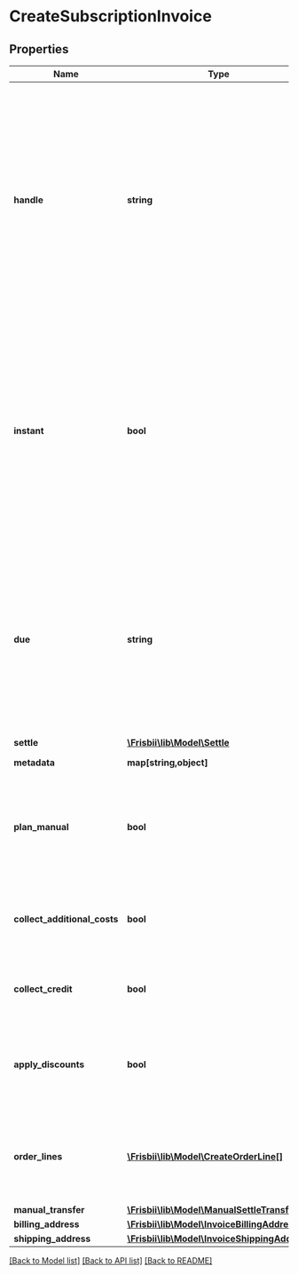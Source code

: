 # CreateSubscriptionInvoice

## Properties
Name | Type | Description | Notes
------------ | ------------- | ------------- | -------------
**handle** | **string** | Per account unique handle for the invoice. Max length 255 with allowable characters [a-zA-Z0-9_.-@]. It is recommended to use a maximum of 20 characters as this will allow for the use of handle as reference on bank statements without truncation. | 
**instant** | **bool** | Create and process invoice instantly and leave as either &#x60;settled&#x60; or &#x60;failed&#x60;. The default is to leave the invoice for automatic processing and potential dunning management as other subscription invoices (default false). | [optional] 
**due** | **string** | Optional due date and time on the form yyyy-MM-dd, yyyyMMdd, yyyy-MM-ddTHH:mm and yyyy-MM-ddTHH:mm:ss from which the invoice is eligible to be collected. Will not be used when &#x60;instant&#x60; is used. | [optional] 
**settle** | [**\Frisbii\lib\Model\Settle**](Settle.md) |  | [optional] 
**metadata** | **map[string,object]** | Custom metadata. | [optional] 
**plan_manual** | **bool** | Create manually for plan by adding plan product and potential add-ons as order line (default false) | [optional] 
**collect_additional_costs** | **bool** | Collect pending additional costs and transfer to invoice (default true) | [optional] 
**collect_credit** | **bool** | Collect pending credit and transfer to invoice (default true) | [optional] 
**apply_discounts** | **bool** | Apply potential discounts for the subscription to the invoice order lines (default true) | [optional] 
**order_lines** | [**\Frisbii\lib\Model\CreateOrderLine[]**](CreateOrderLine.md) | Optional additional order lines for the invoice. A maximum of 100 order lines is allowed. | [optional] 
**manual_transfer** | [**\Frisbii\lib\Model\ManualSettleTransfer**](ManualSettleTransfer.md) |  | [optional] 
**billing_address** | [**\Frisbii\lib\Model\InvoiceBillingAddress**](InvoiceBillingAddress.md) |  | [optional] 
**shipping_address** | [**\Frisbii\lib\Model\InvoiceShippingAddress**](InvoiceShippingAddress.md) |  | [optional] 

[[Back to Model list]](../../README.md#documentation-for-models) [[Back to API list]](../../README.md#documentation-for-api-endpoints) [[Back to README]](../../README.md)

